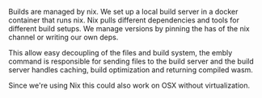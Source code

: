 Builds are managed by nix. We set up a local build server in a docker container that runs nix. 
Nix pulls different dependencies and tools for different build setups. We manage versions by 
pinning the has of the nix channel or writing our own deps.

This allow easy decoupling of the files and build system, the embly command is responsible for 
sending files to the build server and the build server handles caching, build optimization
and returning compiled wasm.

Since we're using Nix this could also work on OSX without virtualization. 
